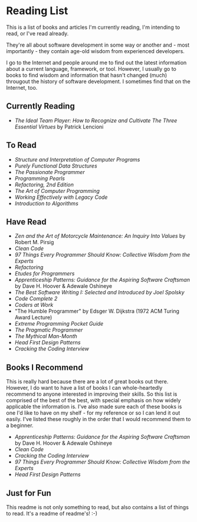 # Reading List
This is a list of books and articles I'm currently reading, I'm intending to read, or I've read already.

They're all about software development in some way or another and - most importantly - they 
contain age-old wisdom from experienced developers.

I go to the Internet and people around me to find out the latest information about a current 
language, framework, or tool. However, I usually go to books to find wisdom and information that hasn't 
changed (much) througout the history of software development. I sometimes find that on the Internet, too.

## Currently Reading
- *The Ideal Team Player: How to Recognize and Cultivate The Three Essential Virtues* by Patrick Lencioni

## To Read
- *Structure and Interpretation of Computer Programs*
- *Purely Functional Data Structures*
- *The Passionate Programmer*
- *Programming Pearls*
- *Refactoring, 2nd Edition*
- *The Art of Computer Programming*
- *Working Effectively with Legacy Code*
- *Introduction to Algorithms*

## Have Read
- *Zen and the Art of Motorcycle Maintenance: An Inquiry Into Values* by Robert M. Pirsig
- *Clean Code*
- *97 Things Every Programmer Should Know: Collective Wisdom from the Experts*
- *Refactoring*
- *Etudes for Programmers*
- *Apprenticeship Patterns: Guidance for the Aspiring Software Craftsman* by Dave H. Hoover & Adewale Oshineye
- *The Best Software Writing I: Selected and Introduced by Joel Spolsky*
- *Code Complete 2*
- *Coders at Work*
- "The Humble Programmer" by Edsger W. Dijkstra (1972 ACM Turing Award Lecture)
- *Extreme Programming Pocket Guide*
- *The Pragmatic Programmer*
- *The Mythical Man-Month*
- *Head First Design Patterns*
- *Cracking the Coding Interview*

## Books I Recommend
This is really hard because there are a lot of great books out there. 
However, I do want to have a list of books I can whole-heartedly recommend to anyone interested in improving their skills.
So this list is comprised of the best of the best, with special emphasis on how widely applicable the information is.
I've also made sure each of these books is one I'd like to have on my shelf - for my reference or so I can lend it out easily.
I've listed these roughly in the order that I would recommend them to a beginner.

- *Apprenticeship Patterns: Guidance for the Aspiring Software Craftsman* by Dave H. Hoover & Adewale Oshineye
- *Clean Code*
- *Cracking the Coding Interview*
- *97 Things Every Programmer Should Know: Collective Wisdom from the Experts*
- *Head First Design Patterns*

## Just for Fun
This readme is not only something to read, 
but also contains a list of things to read. It's a readme of readme's! :-)
